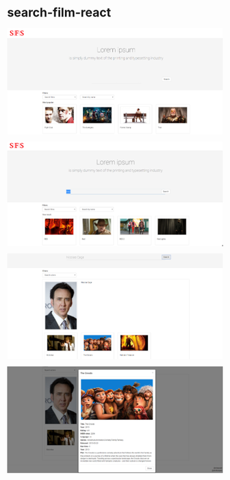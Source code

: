 # search-film-react
![Main page](/screens/main_page.png?raw=true "Main Page")

![Search film by titile](/screens/search_film_name.png?raw=true "Search film by name")

![Search actor](/screens/search_actor.png?raw=true "Search by actor")

![Film modal](/screens/film_modal.png?raw=true "Film modal window")